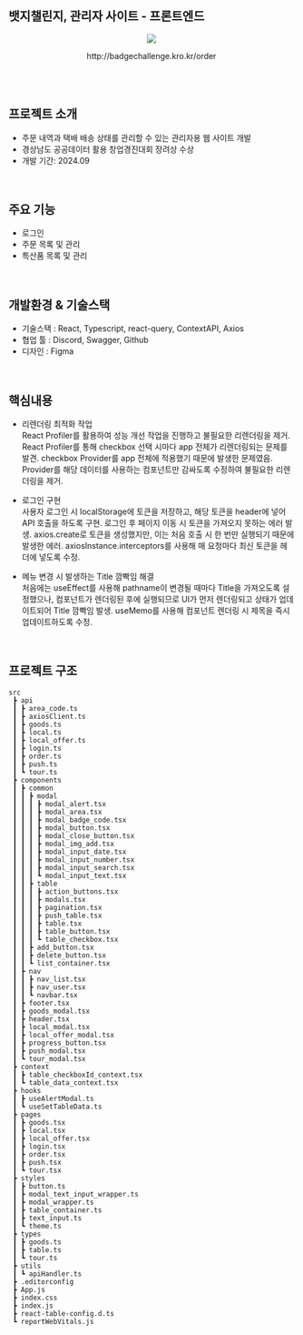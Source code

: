 ## 뱃지챌린지, 관리자 사이트 - 프론트엔드 

<div align=center> 
  <img src="https://github.com/user-attachments/assets/1e214685-e823-4c94-b16f-b1d4c2b740c4" >
  <p>http://badgechallenge.kro.kr/order</p>
</div>

<br>

<br>

   
## 프로젝트 소개 

- 주문 내역과 택배 배송 상태를 관리할 수 있는 관리자용 웹 사이트 개발 
- 경상남도 공공데이터 활용 창업경진대회 장려상 수상
- 개발 기간: 2024.09


<br>


## 주요 기능 

- 로그인
- 주문 목록 및 관리
- 특산품 목록 및 관리 

<br>



## 개발환경 & 기술스택 

- 기술스택 : React, Typescript, react-query, ContextAPI, Axios
- 협업 툴 : Discord, Swagger, Github
- 디자인 : Figma

<br>



## 핵심내용

- 리렌더링 최적화 작업 <br>
   React Profiler를 활용하여 성능 개선 작업을 진행하고 불필요한 리렌더링을 제거.
   React Profiler를 통해 checkbox 선택 시마다 app 전체가 리렌더링되는 문제를 발견. checkbox Provider를 app 전체에 적용했기 때문에 발생한 문제였음. Provider를 해당 데이터를 사용하는 컴포넌트만 감싸도록 수정하여 불필요한 리렌더링을 제거.

- 로그인 구현  <br>
   사용자 로그인 시 localStorage에 토큰을 저장하고, 해당 토큰을 header에 넣어 API 호출을 하도록 구현.
   로그인 후 페이지 이동 시 토큰을 가져오지 못하는 에러 발생.
   axios.create로 토큰을 생성했지만, 이는 처음 호출 시 한 번만 실행되기 때문에 발생한 에러.
   axiosInstance.interceptors를 사용해 매 요청마다 최신 토큰을 헤더에 넣도록 수정.

- 메뉴 변경 시 발생하는 Title 깜빡임 해결  <br>
   처음에는 useEffect를 사용해 pathname이 변경될 때마다 Title을 가져오도록 설정했으나, 컴포넌트가 렌더링된 후에 실행되므로 UI가 먼저 렌더링되고 상태가 업데이트되어 Title 깜빡임 발생.
   useMemo를 사용해 컴포넌트 렌더링 시 제목을 즉시 업데이트하도록 수정.

<br>

## 프로젝트 구조

```
src
 ┣ api
 ┃ ┣ area_code.ts
 ┃ ┣ axiosClient.ts
 ┃ ┣ goods.ts
 ┃ ┣ local.ts
 ┃ ┣ local_offer.ts
 ┃ ┣ login.ts
 ┃ ┣ order.ts
 ┃ ┣ push.ts
 ┃ ┗ tour.ts
 ┣ components
 ┃ ┣ common
 ┃ ┃ ┣ modal
 ┃ ┃ ┃ ┣ modal_alert.tsx
 ┃ ┃ ┃ ┣ modal_area.tsx
 ┃ ┃ ┃ ┣ modal_badge_code.tsx
 ┃ ┃ ┃ ┣ modal_button.tsx
 ┃ ┃ ┃ ┣ modal_close_button.tsx
 ┃ ┃ ┃ ┣ modal_img_add.tsx
 ┃ ┃ ┃ ┣ modal_input_date.tsx
 ┃ ┃ ┃ ┣ modal_input_number.tsx
 ┃ ┃ ┃ ┣ modal_input_search.tsx
 ┃ ┃ ┃ ┗ modal_input_text.tsx
 ┃ ┃ ┣ table
 ┃ ┃ ┃ ┣ action_buttons.tsx
 ┃ ┃ ┃ ┣ modals.tsx
 ┃ ┃ ┃ ┣ pagination.tsx
 ┃ ┃ ┃ ┣ push_table.tsx
 ┃ ┃ ┃ ┣ table.tsx
 ┃ ┃ ┃ ┣ table_button.tsx
 ┃ ┃ ┃ ┗ table_checkbox.tsx
 ┃ ┃ ┣ add_button.tsx
 ┃ ┃ ┣ delete_button.tsx
 ┃ ┃ ┗ list_container.tsx
 ┃ ┣ nav
 ┃ ┃ ┣ nav_list.tsx
 ┃ ┃ ┣ nav_user.tsx
 ┃ ┃ ┗ navbar.tsx
 ┃ ┣ footer.tsx
 ┃ ┣ goods_modal.tsx
 ┃ ┣ header.tsx
 ┃ ┣ local_modal.tsx
 ┃ ┣ local_offer_modal.tsx
 ┃ ┣ progress_button.tsx
 ┃ ┣ push_modal.tsx
 ┃ ┗ tour_modal.tsx
 ┣ context
 ┃ ┣ table_checkboxId_context.tsx
 ┃ ┗ table_data_context.tsx
 ┣ hooks
 ┃ ┣ useAlertModal.ts
 ┃ ┗ useSetTableData.ts
 ┣ pages
 ┃ ┣ goods.tsx
 ┃ ┣ local.tsx
 ┃ ┣ local_offer.tsx
 ┃ ┣ login.tsx
 ┃ ┣ order.tsx
 ┃ ┣ push.tsx
 ┃ ┗ tour.tsx
 ┣ styles
 ┃ ┣ button.ts
 ┃ ┣ modal_text_input_wrapper.ts
 ┃ ┣ modal_wrapper.ts
 ┃ ┣ table_container.ts
 ┃ ┣ text_input.ts
 ┃ ┗ theme.ts
 ┣ types
 ┃ ┣ goods.ts
 ┃ ┣ table.ts
 ┃ ┗ tour.ts
 ┣ utils
 ┃ ┗ apiHandler.ts
 ┣ .editorconfig
 ┣ App.js
 ┣ index.css
 ┣ index.js
 ┣ react-table-config.d.ts
 ┗ reportWebVitals.js



